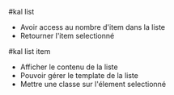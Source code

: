 <kal-list>
  <kal-list-item>
  </kal-list-item>
</kal-list>

#kal list

* Avoir access au nombre d'item dans la liste
* Retourner l'item selectionné

#kal list item

* Afficher le contenu de la liste
* Pouvoir gérer le template de la liste
* Mettre une classe sur l'élement selectionné
